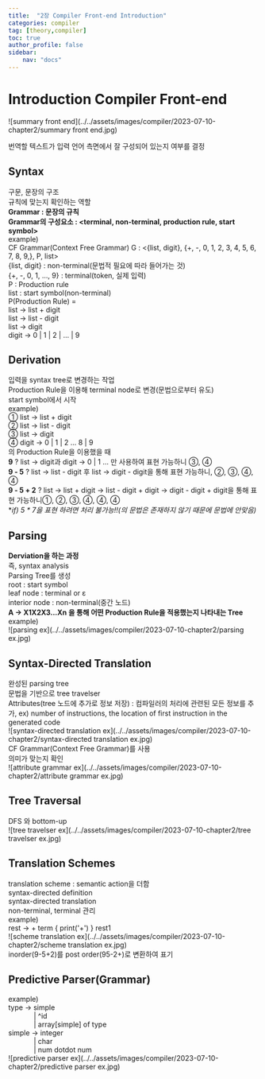 ```yaml
---
title:  "2장 Compiler Front-end Introduction"
categories: compiler
tag: [theory,compiler]
toc: true
author_profile: false
sidebar:
    nav: "docs"
---
```




# Introduction Compiler Front-end

![summary front end](../../assets/images/compiler/2023-07-10-chapter2/summary front end.jpg)

번역할 텍스트가 입력 언어 측면에서 잘 구성되어 있는지 여부를 결정   


## Syntax

구문, 문장의 구조   
규칙에 맞는지 확인하는 역할   
**Grammar : 문장의 규칙**   
**Grammar의 구성요소 : <terminal, non-terminal, production rule, start symbol>**   
example)   
CF Grammar(Context Free Grammar) G : <{list, digit}, {+, -, 0, 1, 2, 3, 4, 5, 6, 7, 8, 9,}, P, list>   
{list, digit} : non-terminal(문법적 필요에 따라 들어가는 것)   
{+, -, 0, 1, ..., 9} : terminal(token, 실제 입력)   
P : Production rule   
list : start symbol(non-terminal)    
P(Production Rule) =   
list -> list + digit   
list -> list - digit   
list -> digit   
digit -> 0 | 1 | 2 | ... | 9   

## Derivation

입력을 syntax tree로 변경하는 작업   
Production Rule을 이용해 terminal node로 변경(문법으로부터 유도)   
start symbol에서 시작   
example)   
① list -> list + digit   
② list -> list - digit  
③ list -> digit  
④ digit -> 0 | 1 | 2 ... 8 | 9  
의 Production Rule을 이용했을 때   
**9** ? list -> digit과 digit -> 0 | 1 ... 만 사용하여 표현 가능하니 ③, ④   
**9 - 5** ? list -> list - digit 후 list -> digit - digit을 통해 표현 가능하니, ②, ③, ④, ④   
**9 - 5 + 2** ? list -> list + digit -> list - digit + digit -> digit - digit + digit을 통해 표현 가능하니①, ②, ③, ④, ④, ④    
**if) 5 * 7을 표현 하려면 처리 불가능!!(*의 문법은 존재하지 않기 때문에 문법에 안맞음)**   

## Parsing

**Derviation을 하는 과정**   
즉, syntax analysis    
Parsing Tree를 생성   
root : start symbol   
leaf node : terminal or  ε    
interior node : non-terminal(중간 노드)    
**A -> X1X2X3...Xn 을 통해 어떤 Production Rule을 적용했는지 나타내는 Tree**   
example)    
![parsing ex](../../assets/images/compiler/2023-07-10-chapter2/parsing ex.jpg)

## Syntax-Directed Translation

완성된 parsing tree   
문법을 기반으로 tree travelser   
Attributes(tree 노드에 추가로 정보 저장) : 컴파일러의 처리에 관련된 모든 정보를 추가, ex) number of instructions, the location of first instruction in the generated code   
![syntax-directed translation ex](../../assets/images/compiler/2023-07-10-chapter2/syntax-directed translation ex.jpg)   
CF Grammar(Context Free Grammar)를 사용   
의미가 맞는지 확인    
![attribute grammar ex](../../assets/images/compiler/2023-07-10-chapter2/attribute grammar ex.jpg)

## Tree Traversal

DFS 와 bottom-up   
![tree travelser ex](../../assets/images/compiler/2023-07-10-chapter2/tree travelser ex.jpg)   

## Translation Schemes

translation scheme : semantic action을 더함   
syntax-directed definition   
syntax-directed translation   
non-terminal, terminal 관리   
example)   
rest -> + term { print('+') } rest1   
![scheme translation ex](../../assets/images/compiler/2023-07-10-chapter2/scheme translation ex.jpg)      
inorder(9-5+2)를 post order(95-2+)로 변환하여 표기   

## Predictive Parser(Grammar)   

example)   
type -> simple   
&nbsp;&nbsp;&nbsp;&nbsp;&nbsp;&nbsp;&nbsp;&nbsp;&nbsp;&nbsp;&nbsp;&nbsp; | ^id   
&nbsp;&nbsp;&nbsp;&nbsp;&nbsp;&nbsp;&nbsp;&nbsp;&nbsp;&nbsp;&nbsp;&nbsp;&nbsp;| array[simple] of type    
simple -> integer    
&nbsp;&nbsp;&nbsp;&nbsp;&nbsp;&nbsp;&nbsp;&nbsp;&nbsp;&nbsp;&nbsp;&nbsp;&nbsp;| char     
&nbsp;&nbsp;&nbsp;&nbsp;&nbsp;&nbsp;&nbsp;&nbsp;&nbsp;&nbsp;&nbsp;&nbsp;&nbsp;| num dotdot num    
![predictive parser ex](../../assets/images/compiler/2023-07-10-chapter2/predictive parser ex.jpg)

